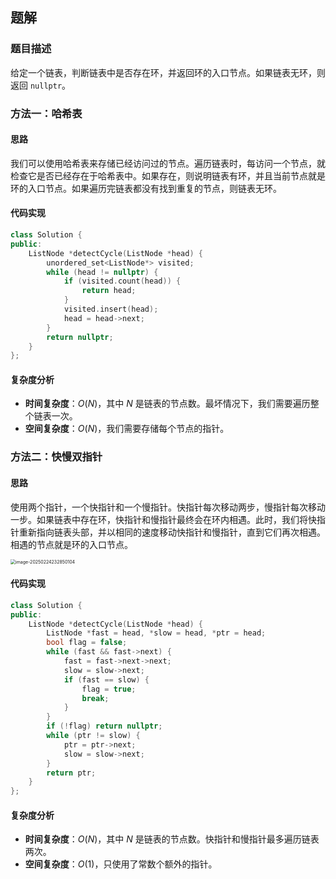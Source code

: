 ## 题解

### 题目描述

给定一个链表，判断链表中是否存在环，并返回环的入口节点。如果链表无环，则返回 `nullptr`。

### 方法一：哈希表

#### 思路

我们可以使用哈希表来存储已经访问过的节点。遍历链表时，每访问一个节点，就检查它是否已经存在于哈希表中。如果存在，则说明链表有环，并且当前节点就是环的入口节点。如果遍历完链表都没有找到重复的节点，则链表无环。

#### 代码实现

```cpp
class Solution {
public:
    ListNode *detectCycle(ListNode *head) {
        unordered_set<ListNode*> visited;
        while (head != nullptr) {
            if (visited.count(head)) {
                return head;
            }
            visited.insert(head);
            head = head->next;
        }
        return nullptr;
    }
};
```

#### 复杂度分析

- **时间复杂度**：$O(N)$，其中 $N$ 是链表的节点数。最坏情况下，我们需要遍历整个链表一次。
- **空间复杂度**：$O(N)$，我们需要存储每个节点的指针。



### 方法二：快慢双指针

#### 思路

使用两个指针，一个快指针和一个慢指针。快指针每次移动两步，慢指针每次移动一步。如果链表中存在环，快指针和慢指针最终会在环内相遇。此时，我们将快指针重新指向链表头部，并以相同的速度移动快指针和慢指针，直到它们再次相遇。相遇的节点就是环的入口节点。

<img src="G:\softwares\typora\typora 图片\P142\image-20250224232850104.png" alt="image-20250224232850104" style="zoom:50%;" />





#### 代码实现

```cpp
class Solution {
public:
    ListNode *detectCycle(ListNode *head) {
        ListNode *fast = head, *slow = head, *ptr = head;
        bool flag = false;
        while (fast && fast->next) {
            fast = fast->next->next;
            slow = slow->next;
            if (fast == slow) {
                flag = true;
                break;
            }
        }
        if (!flag) return nullptr;
        while (ptr != slow) {
            ptr = ptr->next;
            slow = slow->next;
        }
        return ptr;
    }
};
```

#### 复杂度分析

- **时间复杂度**：$O(N)$，其中 $N$ 是链表的节点数。快指针和慢指针最多遍历链表两次。
- **空间复杂度**：$O(1)$，只使用了常数个额外的指针。
